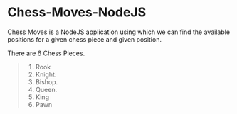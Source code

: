 # Chess-Moves-NodeJS

Chess Moves is a NodeJS application using which we can find the available positions for a given chess piece and given position. 

There are 6 Chess Pieces. 
>1. Rook  
>2. Knight. 
>3. Bishop. 
>4. Queen. 
>5. King
>6. Pawn


